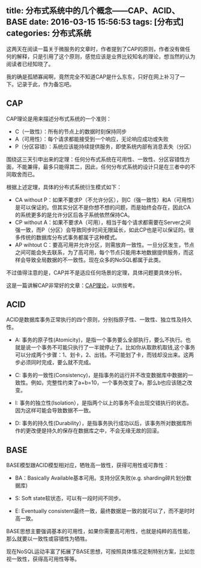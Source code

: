 title: 分布式系统中的几个概念——CAP、ACID、BASE
date: 2016-03-15 15:56:53
tags: [分布式]
categories: 分布式系统
---

这两天在阅读一篇关于微服务的文章时，作者提到了CAP的原则，作者没有做任何的解释，只是引用了这个原则，感觉应该是业界比较知名的理论，想当然的认为阅读者已经知晓了。

我的确是孤陋寡闻啊，竟然完全不知道CAP是什么东东，只好在网上补习了一下。记录于此，作为备忘吧。

## CAP
CAP理论是用来描述分布式系统的一个准则：

- C（一致性）：所有的节点上的数据时刻保持同步
- A（可用性）：每个请求都能接受到一个响应，无论响应成功或失败
- P（分区容错）：系统应该能持续提供服务，即使系统内部有消息丢失（分区）

围绕这三天引申出来的定理：任何分布式系统在可用性、一致性、分区容错性方面，不能兼得，最多只能得其二，因此，任何分布式系统的设计只是在三者中的不同取舍而已。

根据上述定理，具体的分布式系统衍生模式如下：

- CA without P：如果不要求P（不允许分区），则C（强一致性）和A（可用性）是可以保证的。但其实分区不是你想不想的问题，而是始终会存在，因此CA的系统更多的是允许分区后各子系统依然保持CA。
- CP without A：如果不要求A（可用），相当于每个请求都需要在Server之间强一致，而P（分区）会导致同步时间无限延长，如此CP也是可以保证的。很多传统的数据库分布式事务都属于这种模式。
- AP wihtout C：要高可用并允许分区，则需放弃一致性。一旦分区发生，节点之间可能会失去联系，为了高可用，每个节点只能用本地数据提供服务，而这样会导致全局数据的不一致性。现在众多的NoSQL都属于此类。

不过值得注意的是，CAP并不是适应任何场景的定理，具体问题要具体分析。

这是一篇讲解CAP非常好的文章：[CAP理论](http://blog.csdn.net/chen77716/article/details/30635543)，以供按考。

## ACID
ACID是数据库事务正常执行的四个原则，分别指原子性、一致性、独立性及持久性。

- A: 事务的原子性(Atomicity)，是指一个事务要么全部执行，要么不执行。也就是说一个事务不可能只执行了一半就停止了。比如你从取款机取钱,这个事务可以分成两个步骤：1、划卡，2、出钱。不可能划了卡，而钱却没出来。这两步必须同时完成，要么就不完成。

- C: 事务的一致性(Consistency)，是指事务的运行并不改变数据库中数据的一致性。例如，完整性约束了a+b=10，一个事务改变了a，那么b也应该随之改变。

- I: 事务的独立性(Isolation），是指两个以上的事务不会出现交错执行的状态。因为这样可能会导致数据不一致。

- D: 事务的持久性(Durability），是指事务执行成功以后，该事务所对数据库所作的更改便是持久的保存在数据库之中，不会无缘无故的回滚。

## BASE
BASE模型跟ACID模型相对应，牺牲高一致性，获得可用性或可靠性：

- BA：Basically Available基本可用。支持分区失败(e.g. sharding碎片划分数据库)

- S: Soft state软状态，可以有一段时间不同步。

- E: Eventually consistent最终一致，最终数据是一致的就可以了，而不是时时高一致。

BASE思想主要强调基本的可用性，如果你需要高可用性，也就是纯粹的高性能，那么就要以一致性或容错性为牺牲。

现在NoSQL运动丰富了拓展了BASE思想，可按照具体情况定制特别方案，比如忽视一致性，获得高可用性等等。
